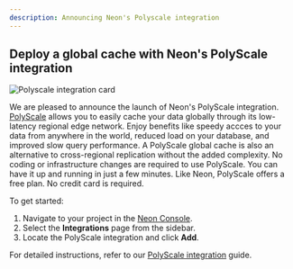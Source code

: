 ```yaml
---
description: Announcing Neon's Polyscale integration
---
```


## Deploy a global cache with Neon's PolyScale integration

![Polyscale integration card](/docs/relnotes/neon_polyscale.jpg)

We are pleased to announce the launch of Neon's PolyScale integration. [PolyScale](https://docs.polyscale.ai/) allows you to easily cache your data globally through its low-latency regional edge network. Enjoy benefits like speedy accces to your data from anywhere in the world, reduced load on your database, and improved slow query performance. A PolyScale global cache is also an alternative to cross-regional replication without the added complexity. No coding or infrastructure changes are required to use PolyScale. You can have it up and running in just a few minutes. Like Neon, PolyScale offers a free plan. No credit card is required.

To get started:

1. Navigate to your project in the [Neon Console](https://console.neon.tech/app/projects).
2. Select the **Integrations** page from the sidebar.
3. Locate the PolyScale integration and click **Add**.

For detailed instructions, refer to our [PolyScale integration](/docs/guides/polyscale-integration) guide. 
